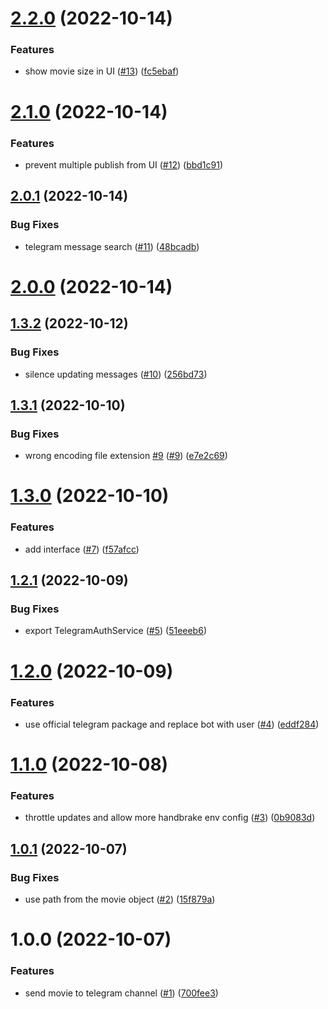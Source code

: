 # [2.2.0](https://github.com/hobroker/tgmedia-api/compare/v2.1.0...v2.2.0) (2022-10-14)


### Features

* show movie size in UI ([#13](https://github.com/hobroker/tgmedia-api/issues/13)) ([fc5ebaf](https://github.com/hobroker/tgmedia-api/commit/fc5ebaf1a9aadda8731798d2c9cca968f6cebf4b))

# [2.1.0](https://github.com/hobroker/tgmedia-api/compare/v2.0.1...v2.1.0) (2022-10-14)


### Features

* prevent multiple publish from UI ([#12](https://github.com/hobroker/tgmedia-api/issues/12)) ([bbd1c91](https://github.com/hobroker/tgmedia-api/commit/bbd1c91b8b1698019d58b36ef6ba5ed1f9af9bf5))

## [2.0.1](https://github.com/hobroker/tgmedia-api/compare/v2.0.0...v2.0.1) (2022-10-14)


### Bug Fixes

* telegram message search ([#11](https://github.com/hobroker/tgmedia-api/issues/11)) ([48bcadb](https://github.com/hobroker/tgmedia-api/commit/48bcadbbff62ca50cdca2020dc16c255c4986f66))

# [2.0.0](https://github.com/hobroker/tgmedia-api/compare/v1.3.2...v2.0.0) (2022-10-14)

## [1.3.2](https://github.com/hobroker/tgmedia-api/compare/v1.3.1...v1.3.2) (2022-10-12)


### Bug Fixes

* silence updating messages ([#10](https://github.com/hobroker/tgmedia-api/issues/10)) ([256bd73](https://github.com/hobroker/tgmedia-api/commit/256bd7332f5f2d3607a0573f856d7da2ae8fff75))

## [1.3.1](https://github.com/hobroker/tgmedia-api/compare/v1.3.0...v1.3.1) (2022-10-10)


### Bug Fixes

* wrong encoding file extension [#9](https://github.com/hobroker/tgmedia-api/issues/9)  ([#9](https://github.com/hobroker/tgmedia-api/issues/9)) ([e7e2c69](https://github.com/hobroker/tgmedia-api/commit/e7e2c694ee0a813e1013fee331691e6304d620c0))

# [1.3.0](https://github.com/hobroker/tgmedia-api/compare/v1.2.1...v1.3.0) (2022-10-10)


### Features

* add interface ([#7](https://github.com/hobroker/tgmedia-api/issues/7)) ([f57afcc](https://github.com/hobroker/tgmedia-api/commit/f57afcc39bc31ca84557d1560fdaecdee9a048c4))

## [1.2.1](https://github.com/hobroker/tgmedia-api/compare/v1.2.0...v1.2.1) (2022-10-09)


### Bug Fixes

* export TelegramAuthService ([#5](https://github.com/hobroker/tgmedia-api/issues/5)) ([51eeeb6](https://github.com/hobroker/tgmedia-api/commit/51eeeb6d0bea7e35f65bc69cbdc62b66a23d3589))

# [1.2.0](https://github.com/hobroker/tgmedia-api/compare/v1.1.0...v1.2.0) (2022-10-09)


### Features

* use official telegram package and replace bot with user ([#4](https://github.com/hobroker/tgmedia-api/issues/4)) ([eddf284](https://github.com/hobroker/tgmedia-api/commit/eddf284d1ef0e7b555725332d034104e6a00302f))

# [1.1.0](https://github.com/hobroker/tgmedia-api/compare/v1.0.1...v1.1.0) (2022-10-08)


### Features

* throttle updates and allow more handbrake env config ([#3](https://github.com/hobroker/tgmedia-api/issues/3)) ([0b9083d](https://github.com/hobroker/tgmedia-api/commit/0b9083d095f42f9de2b9bb1bdfa492477521a379))

## [1.0.1](https://github.com/hobroker/tgmedia-api/compare/v1.0.0...v1.0.1) (2022-10-07)


### Bug Fixes

* use path from the movie object ([#2](https://github.com/hobroker/tgmedia-api/issues/2)) ([15f879a](https://github.com/hobroker/tgmedia-api/commit/15f879a6fdc75893efcea3e50d3d0adc8af11f1b))

# 1.0.0 (2022-10-07)


### Features

* send movie to telegram channel ([#1](https://github.com/hobroker/tgmedia-api/issues/1)) ([700fee3](https://github.com/hobroker/tgmedia-api/commit/700fee3390fe5149545b5ebcdc95c3e1f004dc3a))
